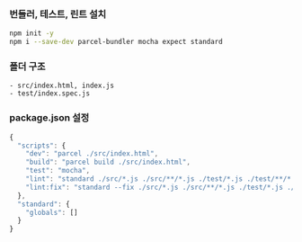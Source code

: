 ### 번들러, 테스트, 린트 설치
```bash
npm init -y
npm i --save-dev parcel-bundler mocha expect standard
```

### 폴더 구조
```
- src/index.html, index.js
- test/index.spec.js
```

### package.json 설정
```js
{
  "scripts": {
    "dev": "parcel ./src/index.html",
    "build": "parcel build ./src/index.html",
    "test": "mocha",
    "lint": "standard ./src/*.js ./src/**/*.js ./test/*.js ./test/**/*.js",
    "lint:fix": "standard --fix ./src/*.js ./src/**/*.js ./test/*.js ./test/**/*.js"
  },
  "standard": {
    "globals": []
  }
}
```